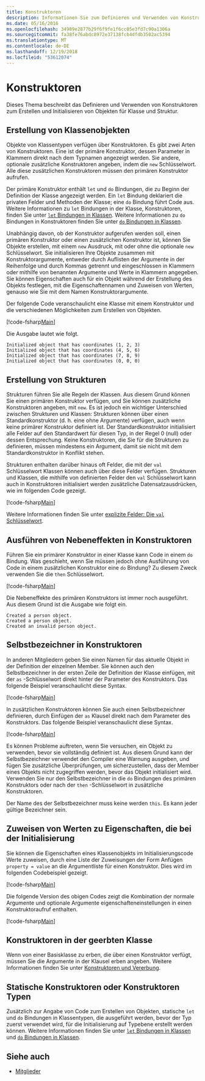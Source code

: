 ```yaml
---
title: Konstruktoren
description: Informationen Sie zum Definieren und Verwenden von Konstruktoren in F# zu erstellen und initialisieren die Klasse und Struktur von Objekten.
ms.date: 05/16/2016
ms.openlocfilehash: 34989e2877b29f6f9fe1f6cc05e3fd7c90a1306a
ms.sourcegitcommit: fa38fe76abdc8972e37138fcb4dfdb3502ac5394
ms.translationtype: MT
ms.contentlocale: de-DE
ms.lasthandoff: 12/19/2018
ms.locfileid: "53612074"
---
```

# <a name="constructors"></a>Konstruktoren

Dieses Thema beschreibt das Definieren und Verwenden von Konstruktoren zum Erstellen und Initialisieren von Objekten für Klasse und Struktur.

## <a name="construction-of-class-objects"></a>Erstellung von Klassenobjekten

Objekte von Klassentypen verfügen über Konstruktoren. Es gibt zwei Arten von Konstruktoren. Eine ist der primäre Konstruktor, dessen Parameter in Klammern direkt nach dem Typnamen angezeigt werden. Sie andere, optionale zusätzliche Konstruktoren angeben, indem die `new` Schlüsselwort. Alle diese zusätzlichen Konstruktoren müssen den primären Konstruktor aufrufen.

Der primäre Konstruktor enthält `let` und `do` Bindungen, die zu Beginn der Definition der Klasse angezeigt werden. Ein `let` Bindung deklariert die privaten Felder und Methoden der Klasse; eine `do` Bindung führt Code aus. Weitere Informationen zu `let` Bindungen in der Klasse, Konstruktoren, finden Sie unter [ `let` Bindungen in Klassen](let-bindings-in-classes.md). Weitere Informationen zu `do` Bindungen in Konstruktoren finden Sie unter [ `do` Bindungen in Klassen](do-bindings-in-classes.md).

Unabhängig davon, ob der Konstruktor aufgerufen werden soll, einen primären Konstruktor oder einen zusätzlichen Konstruktor ist, können Sie Objekte erstellen, mit einem `new` Ausdruck, mit oder ohne die optionale `new` Schlüsselwort. Sie initialisieren Ihre Objekte zusammen mit Konstruktorargumente, entweder durch Auflisten der Argumente in der Reihenfolge und durch Kommas getrennt und eingeschlossen in Klammern oder mithilfe von benannten Argumente und Werte in Klammern angegeben. Sie können Eigenschaften auch für ein Objekt während der Erstellung des Objekts festlegen, mit die Eigenschaftennamen und Zuweisen von Werten, genauso wie Sie mit dem Namen Konstruktorargumente.

Der folgende Code veranschaulicht eine Klasse mit einem Konstruktor und die verschiedenen Möglichkeiten zum Erstellen von Objekten.

[!code-fsharp[Main](../../../../samples/snippets/fsharp/lang-ref-2/snippet3501.fs)]

Die Ausgabe lautet wie folgt.

```console
Initialized object that has coordinates (1, 2, 3)
Initialized object that has coordinates (4, 5, 6)
Initialized object that has coordinates (7, 8, 9)
Initialized object that has coordinates (0, 0, 0)
```

## <a name="construction-of-structures"></a>Erstellung von Strukturen

Strukturen führen Sie alle Regeln der Klassen. Aus diesem Grund können Sie einen primären Konstruktor verfügen, und Sie können zusätzliche Konstruktoren angeben, mit `new`. Es ist jedoch ein wichtiger Unterschied zwischen Strukturen und Klassen: Strukturen können über einen Standardkonstruktor (d. h. eine ohne Argumente) verfügen, auch wenn keine primärer Konstruktor definiert ist. Der Standardkonstruktor initialisiert alle Felder auf den Standardwert für diesen Typ, in der Regel 0 (null) oder dessen Entsprechung. Keine Konstruktoren, die Sie für die Strukturen zu definieren, müssen mindestens ein Argument, damit sie nicht mit dem Standardkonstruktor in Konflikt stehen.

Strukturen enthalten darüber hinaus oft Felder, die mit der `val` Schlüsselwort Klassen können auch über diese Felder verfügen. Strukturen und Klassen, die mithilfe von definierten Felder den `val` Schlüsselwort kann auch in Konstruktoren initialisiert werden zusätzliche Datensatzausdrücken, wie im folgenden Code gezeigt.

[!code-fsharp[Main](../../../../samples/snippets/fsharp/lang-ref-2/snippet3502.fs)]

Weitere Informationen finden Sie unter [explizite Felder: Die `val` Schlüsselwort](explicit-fields-the-val-keyword.md).

## <a name="executing-side-effects-in-constructors"></a>Ausführen von Nebeneffekten in Konstruktoren

Führen Sie ein primärer Konstruktor in einer Klasse kann Code in einem `do` Bindung. Was geschieht, wenn Sie müssen jedoch ohne Ausführung von Code in einem zusätzlichen Konstruktor eine `do` Bindung? Zu diesem Zweck verwenden Sie die `then` Schlüsselwort.

[!code-fsharp[Main](../../../../samples/snippets/fsharp/lang-ref-2/snippet3503.fs)]

Die Nebeneffekte des primären Konstruktors ist immer noch ausgeführt. Aus diesem Grund ist die Ausgabe wie folgt ein.

```console
Created a person object.
Created a person object.
Created an invalid person object.
```

## <a name="self-identifiers-in-constructors"></a>Selbstbezeichner in Konstruktoren

In anderen Mitgliedern geben Sie einen Namen für das aktuelle Objekt in der Definition der einzelnen Member. Sie können auch den Selbstbezeichner in der ersten Zeile der Definition der Klasse einfügen, mit der `as` -Schlüsselwort direkt hinter der Parameter des Konstruktors. Das folgende Beispiel veranschaulicht diese Syntax.

[!code-fsharp[Main](../../../../samples/snippets/fsharp/lang-ref-2/snippet3504.fs)]

In zusätzlichen Konstruktoren können Sie auch einen Selbstbezeichner definieren, durch Einfügen der `as` Klausel direkt nach dem Parameter des Konstruktors. Das folgende Beispiel veranschaulicht diese Syntax.

[!code-fsharp[Main](../../../../samples/snippets/fsharp/lang-ref-2/snippet3505.fs)]

Es können Probleme auftreten, wenn Sie versuchen, ein Objekt zu verwenden, bevor sie vollständig definiert ist. Aus diesem Grund kann der Selbstbezeichner verwendet den Compiler eine Warnung ausgeben, und fügen Sie zusätzliche Überprüfungen, um sicherzustellen, dass der Member eines Objekts nicht zugegriffen werden, bevor das Objekt initialisiert wird. Verwenden Sie nur den Selbstbezeichner in die `do` Bindungen des primären Konstruktors oder nach der `then` -Schlüsselwort in zusätzliche Konstruktoren.

Der Name des der Selbstbezeichner muss keine werden `this`. Es kann jeder gültige Bezeichner sein.

## <a name="assigning-values-to-properties-at-initialization"></a>Zuweisen von Werten zu Eigenschaften, die bei der Initialisierung

Sie können die Eigenschaften eines Klassenobjekts im Initialisierungscode Werte zuweisen, durch eine Liste der Zuweisungen der Form Anfügen `property = value` an die Argumentliste für einen Konstruktor. Dies wird im folgenden Codebeispiel gezeigt.

[!code-fsharp[Main](../../../../samples/snippets/fsharp/lang-ref-2/snippet3506.fs)]

Die folgende Version des obigen Codes zeigt die Kombination der normale Argumente und optionale Argumente eigenschafteneinstellungen in einen Konstruktoraufruf enthalten.

[!code-fsharp[Main](../../../../samples/snippets/fsharp/lang-ref-2/snippet3507.fs)]

## <a name="constructors-in-inherited-class"></a>Konstruktoren in der geerbten Klasse

Wenn von einer Basisklasse zu erben, die über einen Konstruktor verfügt, müssen Sie die Argumente in der Klausel erben angeben. Weitere Informationen finden Sie unter [Konstruktoren und Vererbung](../inheritance.md#constructors-and-inheritance).

## <a name="static-constructors-or-type-constructors"></a>Statische Konstruktoren oder Konstruktoren Typen

Zusätzlich zur Angabe von Code zum Erstellen von Objekten, statische `let` und `do` Bindungen in Klassentypen, die ausgeführt werden, bevor der Typ zuerst verwendet wird, für die Initialisierung auf Typebene erstellt werden können. Weitere Informationen finden Sie unter [ `let` Bindungen in Klassen](let-bindings-in-classes.md) und [ `do` Bindungen in Klassen](do-bindings-in-classes.md).

## <a name="see-also"></a>Siehe auch

- [Mitglieder](index.md)